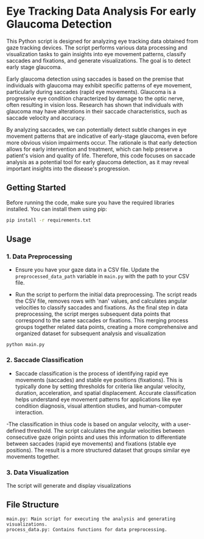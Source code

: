 # Eye Tracking Data Analysis For early Glaucoma Detection

This Python script is designed for analyzing eye tracking data obtained from gaze tracking devices. The script performs various data processing and visualization tasks to gain insights into eye movement patterns, classify saccades and fixations, and generate visualizations. The goal is to detect early stage glaucoma.

Early glaucoma detection using saccades is based on the premise that individuals with glaucoma may exhibit specific patterns of eye movement, particularly during saccades (rapid eye movements). Glaucoma is a progressive eye condition characterized by damage to the optic nerve, often resulting in vision loss. Research has shown that individuals with glaucoma may have alterations in their saccade characteristics, such as saccade velocity and accuracy.

By analyzing saccades, we can potentially detect subtle changes in eye movement patterns that are indicative of early-stage glaucoma, even before more obvious vision impairments occur. The rationale is that early detection allows for early intervention and treatment, which can help preserve a patient's vision and quality of life. Therefore, this code focuses on saccade analysis as a potential tool for early glaucoma detection, as it may reveal important insights into the disease's progression.

## Getting Started

Before running the code, make sure you have the required libraries installed. You can install them using pip: 

```bash
pip install -r requirements.txt
```

## Usage

### 1. Data Preprocessing

- Ensure you have your gaze data in a CSV file. Update the `preprocessed_data_path` variable in `main.py` with the path to your CSV file.

- Run the script to perform the initial data preprocessing. The script reads the CSV file, removes rows with 'nan' values, and calculates angular velocities to classify saccades and fixations. As the final step in data preprocessing, the script merges subsequent data points that correspond to the same saccades or fixations. This merging process groups together related data points, creating a more comprehensive and organized dataset for subsequent analysis and visualization

```console
python main.py
```

### 2. Saccade Classification

- Saccade classification is the process of identifying rapid eye movements (saccades) and stable eye positions (fixations). This is typically done by setting thresholds for criteria like angular velocity, duration, acceleration, and spatial displacement. Accurate classification helps understand eye movement patterns for applications like eye condition diagnosis, visual attention studies, and human-computer interaction.

-The classification in thius code is based on angular velocity, with a user-defined threshold. The script calculates the angular velocities between consecutive gaze origin points and uses this information to differentiate between saccades (rapid eye movements) and fixations (stable eye positions). The result is a more structured dataset that groups similar eye movements together.

### 3. Data Visualization

The script will generate and display visualizations

## File Structure

    main.py: Main script for executing the analysis and generating visualizations.
    process_data.py: Contains functions for data preprocessing.


